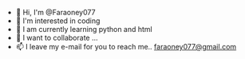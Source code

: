 - 👋 Hi, I'm @Faraoney077
- 👀 I'm interested in coding
- 🌱 I am currently learning python and html
- 💞️ I want to collaborate ...
- 📫 I leave my e-mail for you to reach me.. faraoney077@gmail.com

<!---
Faraoney077/Faraoney077 is a ✨ private ✨ repository because `README.md` (this file) appears on your GitHub profile.
You can click the Preview link to review your changes.
--->
